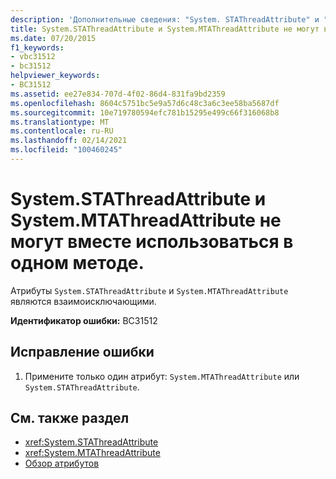 ```yaml
---
description: 'Дополнительные сведения: "System. STAThreadAttribute" и "System. MTAThreadAttribute" не могут применяться к одному и тому же методу'
title: System.STAThreadAttribute и System.MTAThreadAttribute не могут вместе использоваться в одном методе.
ms.date: 07/20/2015
f1_keywords:
- vbc31512
- bc31512
helpviewer_keywords:
- BC31512
ms.assetid: ee27e834-707d-4f02-86d4-831fa9bd2359
ms.openlocfilehash: 8604c5751bc5e9a57d6c48c3a6c3ee58ba5687df
ms.sourcegitcommit: 10e719780594efc781b15295e499c66f316068b8
ms.translationtype: MT
ms.contentlocale: ru-RU
ms.lasthandoff: 02/14/2021
ms.locfileid: "100460245"
---
```

# <a name="systemstathreadattribute-and-systemmtathreadattribute-cannot-both-be-applied-to-the-same-method"></a>System.STAThreadAttribute и System.MTAThreadAttribute не могут вместе использоваться в одном методе.

Атрибуты `System.STAThreadAttribute` и `System.MTAThreadAttribute` являются взаимоисключающими.  
  
 **Идентификатор ошибки:** BC31512  
  
## <a name="to-correct-this-error"></a>Исправление ошибки  
  
1. Примените только один атрибут: `System.MTAThreadAttribute` или `System.STAThreadAttribute`.  
  
## <a name="see-also"></a>См. также раздел

- <xref:System.STAThreadAttribute>
- <xref:System.MTAThreadAttribute>
- [Обзор атрибутов](../programming-guide/concepts/attributes/index.md)
